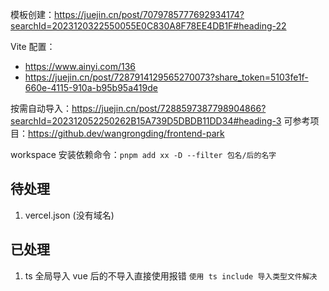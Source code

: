 模板创建：https://juejin.cn/post/7079785777692934174?searchId=2023120322550055E0C830A8F78EE4DB1F#heading-22

Vite 配置：

- https://www.ainyi.com/136
- https://juejin.cn/post/7287914129565270073?share_token=5103fe1f-660e-4115-910a-b95b95a419de

按需自动导入：https://juejin.cn/post/7288597387798904866?searchId=202312052250262B15A739D5DBDB11DD34#heading-3
可参考项目：https://github.dev/wangrongding/frontend-park

workspace 安装依赖命令：`pnpm add xx -D --filter 包名/后的名字`

## 待处理

1. vercel.json (没有域名)

## 已处理

1. ts 全局导入 vue 后的不导入直接使用报错
   `使用 ts include 导入类型文件解决`
